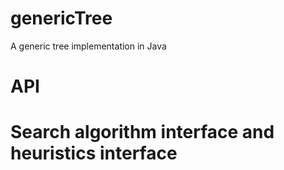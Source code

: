 genericTree
===========

A generic tree implementation in Java

API
===========

Search algorithm interface and heuristics interface
===========


